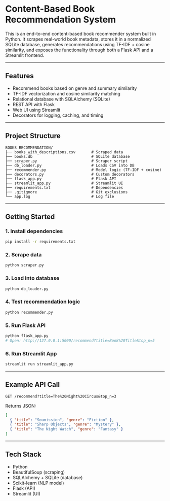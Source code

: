 # Content-Based Book Recommendation System

This is an end-to-end content-based book recommender system built in Python. It scrapes real-world book metadata, stores it in a normalized SQLite database, generates recommendations using TF-IDF + cosine similarity, and exposes the functionality through both a Flask API and a Streamlit frontend.

---

## Features
- Recommend books based on genre and summary similarity
- TF-IDF vectorization and cosine similarity matching
- Relational database with SQLAlchemy (SQLite)
- REST API with Flask
- Web UI using Streamlit
- Decorators for logging, caching, and timing

---

## Project Structure

```
BOOKS RECOMMENDATION/
├── books_with_descriptions.csv       # Scraped data
├── books.db                          # SQLite database
├── scraper.py                        # Scraper script
├── db_loader.py                      # Loads CSV into DB
├── recommender.py                    # Model logic (TF-IDF + cosine)
├── decorators.py                     # Custom decorators
├── flask_app.py                      # Flask API
├── streamlit_app.py                  # Streamlit UI
├── requirements.txt                  # Dependencies
├── .gitignore                        # Git exclusions
└── app.log                           # Log file
```

---

## Getting Started

### 1. Install dependencies
```bash
pip install -r requirements.txt
```

### 2. Scrape data
```bash
python scraper.py
```

### 3. Load into database
```bash
python db_loader.py
```

### 4. Test recommendation logic
```bash
python recommender.py
```

### 5. Run Flask API
```bash
python flask_app.py
# Open: http://127.0.0.1:5000/recommend?title=Book%20Title&top_n=5
```

### 6. Run Streamlit App
```bash
streamlit run streamlit_app.py
```

---

## Example API Call

```
GET /recommend?title=The%20Night%20Circus&top_n=3
```

Returns JSON:
```json
[
  { "title": "Soumission", "genre": "Fiction" },
  { "title": "Sharp Objects", "genre": "Mystery" },
  { "title": "The Night Watch", "genre": "Fantasy" }
]
```

---

## Tech Stack
- Python
- BeautifulSoup (scraping)
- SQLAlchemy + SQLite (database)
- Scikit-learn (NLP model)
- Flask (API)
- Streamlit (UI)

